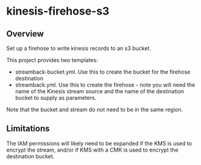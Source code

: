 # kinesis-firehose-s3

## Overview

Set up a firehose to write kinesis records to an s3 bucket.

This project provides two templates:

* streamback-bucket.yml. Use this to create the bucket for the firehose destination
* streamback.yml. Use this to create the firehose - note you will need the name of the Kinesis stream source and the name of the destination bucket to supply as parameters.

Note that the bucket and stream do not need to be in the same region.

## Limitations

The IAM permissions will likely need to be expanded if the KMS is used to encrypt the stream, and/or if KMS with a CMK is used to encrypt the destination bucket. 